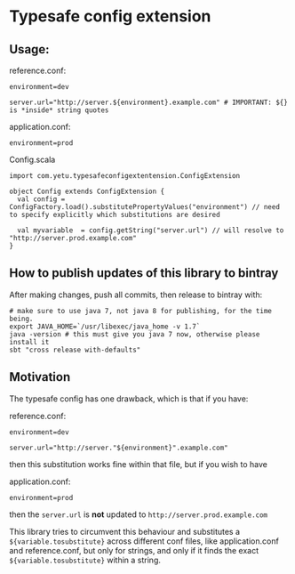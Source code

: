 # Typesafe config extension

## Usage:

reference.conf:
```
environment=dev

server.url="http://server.${environment}.example.com" # IMPORTANT: ${} is *inside* string quotes
```

application.conf:
```
environment=prod
```

Config.scala
```
import com.yetu.typesafeconfigextentension.ConfigExtension

object Config extends ConfigExtension {
  val config = ConfigFactory.load().substitutePropertyValues("environment") // need to specify explicitly which substitutions are desired

  val myvariable  = config.getString("server.url") // will resolve to "http://server.prod.example.com"
}

```

## How to publish updates of this library to bintray

After making changes, push all commits, then release to bintray with:

```
# make sure to use java 7, not java 8 for publishing, for the time being.
export JAVA_HOME=`/usr/libexec/java_home -v 1.7`
java -version # this must give you java 7 now, otherwise please install it
sbt "cross release with-defaults"
```

## Motivation

The typesafe config has one drawback, which is that if you have:

reference.conf:
```
environment=dev

server.url="http://server."${environment}".example.com"
```

then this substitution works fine within that file, but if you wish to have

application.conf:
```
environment=prod
```

then the `server.url` is **not** updated to `http://server.prod.example.com`

This library tries to circumvent this behaviour and substitutes a `${variable.tosubstitute}` across different conf files, like application.conf and reference.conf, but only for strings, and only if it finds the exact `${variable.tosubstitute}` within a string.


